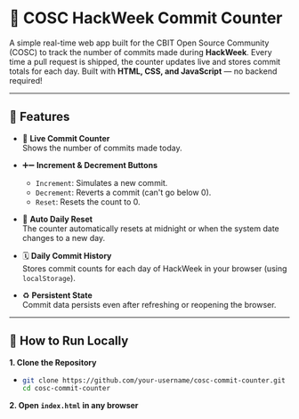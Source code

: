# 🚀 COSC HackWeek Commit Counter

A simple real-time web app built for the CBIT Open Source Community (COSC) to track the number of commits made during **HackWeek**. Every time a pull request is shipped, the counter updates live and stores commit totals for each day. Built with **HTML, CSS, and JavaScript** — no backend required!

---

## 🌟 Features

- 🔢 **Live Commit Counter**  
  Shows the number of commits made today.

- ➕➖ **Increment & Decrement Buttons**  
  - `Increment`: Simulates a new commit.
  - `Decrement`: Reverts a commit (can't go below 0).
  - `Reset`: Resets the count to 0.

- 🔁 **Auto Daily Reset**  
  The counter automatically resets at midnight or when the system date changes to a new day.

- 🗓️ **Daily Commit History**  
  Stores commit counts for each day of HackWeek in your browser (using `localStorage`).

- ♻️ **Persistent State**  
  Commit data persists even after refreshing or reopening the browser.

---

## 🚀 How to Run Locally

**1. Clone the Repository**

  - ```bash
    git clone https://github.com/your-username/cosc-commit-counter.git
    cd cosc-commit-counter
    ```

**2. Open `index.html` in any browser**

